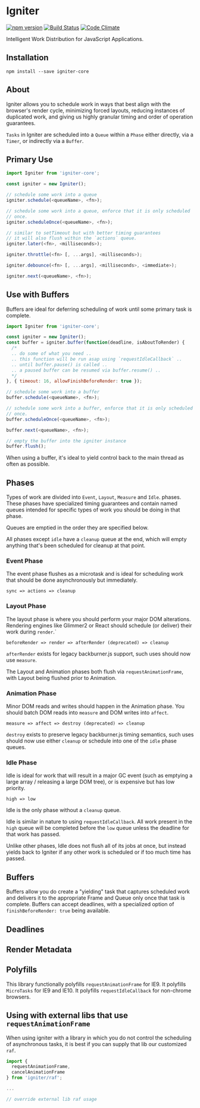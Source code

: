 # Igniter

[![npm version](https://badge.fury.io/js/igniter-core.svg)](http://badge.fury.io/js/igniter-core)
[![Build Status](https://travis-ci.org/runspired/igniter.svg)](https://travis-ci.org/runspired/igniter)
[![Code Climate](https://codeclimate.com/github/runspired/igniter/badges/gpa.svg)](https://codeclimate.com/github/runspired/igniter)

Intelligent Work Distribution for JavaScript Applications.

## Installation

`npm install --save igniter-core`

## About

Igniter allows you to schedule work in ways that best align with
the browser's render cycle, minimizing forced layouts, reducing
instances of duplicated work, and giving us highly granular timing
and order of operation guarantees.

`Tasks` in Igniter are scheduled into a `Queue` within a `Phase` either
directly, via a `Timer`, or indirectly via a `Buffer`.

## Primary Use

```js
import Igniter from 'igniter-core';

const igniter = new Igniter();

// schedule some work into a queue
igniter.schedule(<queueName>, <fn>);

// schedule some work into a queue, enforce that it is only scheduled
// once.
igniter.scheduleOnce(<queueName>, <fn>);

// similar to setTimeout but with better timing guarantees
// it will also flush within the `actions` queue.
igniter.later(<fn>, <milliseconds>);

igniter.throttle(<fn> [, ...args], <milliseconds>);

igniter.debounce(<fn> [, ...args], <milliseconds>, <immediate>);

igniter.next(<queueName>, <fn>);
```

## Use with Buffers

Buffers are ideal for deferring scheduling of work until some primary
task is complete.

```js
import Igniter from 'igniter-core';

const igniter = new Igniter();
const buffer = igniter.buffer(function(deadline, isAboutToRender) {
  /*
  .. do some of what you need ..
  .. this function will be run asap using `requestIdleCallback` .. 
  .. until buffer.pause() is called ..
  .. a paused buffer can be resumed via buffer.resume() ..
  */
}, { timeout: 16, allowFinishBeforeRender: true });

// schedule some work into a buffer
buffer.schedule(<queueName>, <fn>);

// schedule some work into a buffer, enforce that it is only scheduled
// once.
buffer.scheduleOnce(<queueName>, <fn>);

buffer.next(<queueName>, <fn>);

// empty the buffer into the igniter instance
buffer.flush();
```

When using a buffer, it's ideal to yield control back to the main thread
as often as possible.

## Phases

Types of work are divided into `Event`, `Layout`, `Measure` and `Idle`.
phases. These phases have specialized timing guarantees and contain named
queues intended for specific types of work you should be doing in that phase.

Queues are emptied in the order they are specified below.

All phases except `idle` have a `cleanup` queue at the end, which will
empty anything that's been scheduled for cleanup at that point.


### Event Phase

The event phase flushes as a microtask and is ideal for scheduling work
that should be done asynchronously but immediately.

```
sync => actions => cleanup
```

### Layout Phase

The layout phase is where you should perform your major DOM alterations.
Rendering engines like Glimmer2 or React should schedule (or deliver)
their work during `render`.`

```
beforeRender => render => afterRender (deprecated) => cleanup
```

`afterRender` exists for legacy backburner.js support, such uses should 
now use `measure`.

The Layout and Animation phases both flush via `requestAnimationFrame`,
with Layout being flushed prior to Animation.

### Animation Phase

Minor DOM reads and writes should happen in the Animation phase. You should
batch DOM reads into `measure` and DOM writes into `affect`.

```
measure => affect => destroy (deprecated) => cleanup
```

`destroy` exists to preserve legacy backburner.js timing semantics, such
uses should now use either `cleanup` or schedule into one of the `idle`
phase queues.

### Idle Phase

Idle is ideal for work that will result in a major GC event (such as
emptying a large array / releasing a large DOM tree), or is expensive
 but has low priority.
 
 
```
high => low
```

Idle is the only phase without a `cleanup` queue.

Idle is similar in nature to using `requestIdleCallback`.  All work
present in the `high` queue will be completed before the `low` queue
unless the deadline for that work has passed.

Unlike other phases, Idle does not flush all of its jobs at once, but
instead yields back to Igniter if any other work is scheduled or if
too much time has passed.

## Buffers

Buffers allow you do create a "yielding" task that captures scheduled work
and delivers it to the appropriate Frame and Queue only once that task
is complete.  Buffers can accept deadlines, with a specialized option of
`finishBeforeRender: true` being available.

## Deadlines

## Render Metadata

## Polyfills

This library functionally polyfills `requestAnimationFrame` for IE9.
It polyfills `MicroTasks` for IE9 and IE10.
It polyfills `requestIdleCallback` for non-chrome browsers.

## Using with external libs that use `requestAnimationFrame`

When using igniter with a library in which you do not control the scheduling
of asynchronous tasks, it is best if you can supply that lib our customized
`raf`.

```js
import {
  requestAnimationFrame,
  cancelAnimationFrame
} from 'igniter/raf';

...

// override external lib raf usage
```
